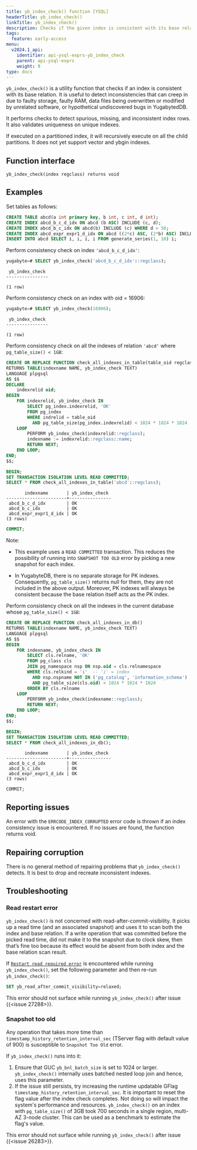 ```yaml
---
title: yb_index_check() function [YSQL]
headerTitle: yb_index_check()
linkTitle: yb_index_check()
description: Checks if the given index is consistent with its base relation.
tags:
  feature: early-access
menu:
  v2024.1_api:
    identifier: api-ysql-exprs-yb_index_check
    parent: api-ysql-exprs
    weight: 9
type: docs
---
```


`yb_index_check()` is a utility function that checks if an index is consistent with its base relation. It is useful to detect inconsistencies that can creep in due to faulty storage, faulty RAM, data files being overwritten or modified by unrelated software, or hypothetical undiscovered bugs in YugabytedDB.

It performs checks to detect spurious, missing, and inconsistent index rows. It also validates uniqueness on unique indexes.

If executed on a partitioned index, it will recursively execute on all the child partitions. It does not yet support vector and ybgin indexes.

## Function interface

`yb_index_check(index regclass) returns void`

## Examples

Set tables as follows:

```sql
CREATE TABLE abcd(a int primary key, b int, c int, d int);
CREATE INDEX abcd_b_c_d_idx ON abcd (b ASC) INCLUDE (c, d);
CREATE INDEX abcd_b_c_idx ON abcd(b) INCLUDE (c) WHERE d > 50;
CREATE INDEX abcd_expr_expr1_d_idx ON abcd ((2*c) ASC, (2*b) ASC) INCLUDE (d);
INSERT INTO abcd SELECT i, i, i, i FROM generate_series(1, 10) i;
```

Perform consistency check on index `'abcd_b_c_d_idx'`:

```sql
yugabyte=# SELECT yb_index_check('abcd_b_c_d_idx'::regclass);
```

```output
 yb_index_check 
----------------
 
(1 row)
```

Perform consistency check on an index with oid \= 16906:

```sql
yugabyte=# SELECT yb_index_check(16906);
```

```output
 yb_index_check 
----------------
 
(1 row)
```

Perform consistency check on all the indexes of relation `'abcd'` where `pg_table_size() < 1GB`:

```sql
CREATE OR REPLACE FUNCTION check_all_indexes_in_table(table_oid regclass)
RETURNS TABLE(indexname NAME, yb_index_check TEXT)
LANGUAGE plpgsql
AS $$
DECLARE
    indexrelid oid;
BEGIN
    FOR indexrelid, yb_index_check IN
        SELECT pg_index.indexrelid, 'OK'
        FROM pg_index
        WHERE indrelid = table_oid
          AND pg_table_size(pg_index.indexrelid) < 1024 * 1024 * 1024
    LOOP
        PERFORM yb_index_check(indexrelid::regclass);
        indexname := indexrelid::regclass::name;
        RETURN NEXT;
    END LOOP;
END;
$$;

BEGIN;
SET TRANSACTION ISOLATION LEVEL READ COMMITTED;
SELECT * FROM check_all_indexes_in_table('abcd'::regclass);
```

```output
       indexname       | yb_index_check 
-----------------------+----------------
 abcd_b_c_d_idx        | OK
 abcd_b_c_idx          | OK
 abcd_expr_expr1_d_idx | OK
(3 rows)
```

```sql
COMMIT;
```

Note:

- This example uses a `READ COMMITTED` transaction. This reduces the possibility of running into `SNAPSHOT TOO OLD` error by picking a new snapshot for each index.

- In YugabyteDB, there is no separate storage for PK indexes. Consequently, `pg_table_size()` returns null for them, they are not included in the above output. Moreover, PK indexes will always be consistent because the base relation itself acts as the PK index.

Perform consistency check on all the indexes in the current database whose  `pg_table_size() < 1GB`:

```sql
CREATE OR REPLACE FUNCTION check_all_indexes_in_db()
RETURNS TABLE(indexname NAME, yb_index_check TEXT)
LANGUAGE plpgsql
AS $$
BEGIN
    FOR indexname, yb_index_check IN
        SELECT cls.relname, 'OK'
        FROM pg_class cls
        JOIN pg_namespace nsp ON nsp.oid = cls.relnamespace
        WHERE cls.relkind = 'i'  -- 'i' = index
          AND nsp.nspname NOT IN ('pg_catalog', 'information_schema')
          AND pg_table_size(cls.oid) < 1024 * 1024 * 1024
        ORDER BY cls.relname
    LOOP
        PERFORM yb_index_check(indexname::regclass);
        RETURN NEXT;
    END LOOP;
END;
$$;

BEGIN;
SET TRANSACTION ISOLATION LEVEL READ COMMITTED;
SELECT * FROM check_all_indexes_in_db();
```

```output
       indexname       | yb_index_check 
-----------------------+----------------
 abcd_b_c_d_idx        | OK
 abcd_b_c_idx          | OK
 abcd_expr_expr1_d_idx | OK
(3 rows)
```

```output
COMMIT;
```

## Reporting issues

An error with the `ERRCODE_INDEX_CORRUPTED` error code is thrown if an index consistency issue is encountered. If no issues are found, the function returns void.

## Repairing corruption

There is no general method of repairing problems that `yb_index_check()` detects. It is best to drop and recreate inconsistent indexes.

## Troubleshooting

### Read restart error

`yb_index_check()` is not concerned with read-after-commit-visibility. It picks up a read time (and an associated snapshot) and uses it to scan both the index and base relation. If a write operation that was committed before the picked read time, did not make it to the snapshot due to clock skew, then that’s fine too because its effect would be absent from both index and the base relation scan result.

If [`Restart read required error`](https://docs.yugabyte.com/preview/architecture/transactions/read-restart-error/) is encountered while running `yb_index_check()`, set the following parameter and then re-run `yb_index_check()`:

```sql
SET yb_read_after_commit_visibility=relaxed;
```

This error should not surface while running `yb_index_check()` after issue {{<issue 27288>}}.

### Snapshot too old

Any operation that takes more time than `timestamp_history_retention_interval_sec` (TServer flag with default value of 900) is susceptible to `Snapshot Too Old` error.

If `yb_index_check()` runs into it:

1. Ensure that GUC `yb_bnl_batch_size` is set to 1024 or larger. `yb_index_check()` internally uses batched nested loop join and hence, uses this parameter.
2. If the issue still persists, try increasing the runtime updatable GFlag `timestamp_history_retention_interval_sec`. It is important to reset the flag value after the index check completes. Not doing so will impact the system's performance and resources. `yb_index_check()` on an index with `pg_table_size()` of 3GB took 700 seconds in a single region, multi-AZ 3-node cluster. This can be used as a benchmark to estimate the flag's value.

This error should not surface while running `yb_index_check()` after issue {{<issue 26283>}}.
